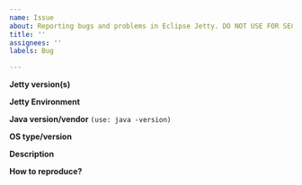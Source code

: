 ```yaml
---
name: Issue
about: Reporting bugs and problems in Eclipse Jetty. DO NOT USE FOR SECURITY ISSUES!
title: ''
assignees: ''
labels: Bug

---
```


**Jetty version(s)**
<!--[Jetty 9.x is now at End of Community Support](https://github.com/jetty/jetty.project/issues/7958) -->

**Jetty Environment**
<!-- Applicable for jetty-12 only, choose: core, ee8, ee9, ee10 -->

**Java version/vendor** `(use: java -version)`

**OS type/version**

**Description**
<!-- Do not report security issues here! See [Jetty Security Reports](https://jetty.org/security_reports.php) -->

**How to reproduce?**



